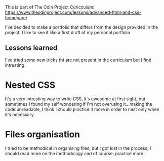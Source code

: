 This is part of The Odin Project Curicculum:
https://www.theodinproject.com/lessons/advanced-html-and-css-homepage

I've decided to make a portfolio that differs from the design provided in the project, 
I like to see it like a first draft of my personal portfolio

## Lessons learned
I've tried some new tricks tht are not present in the curriculum but I find intresting:

# Nested CSS
It's a very intresting way to write CSS, it's awesome at first sight, but sometimes I found my self wondering 
if I'm not overusing it...making the code unreadable, I think I should practice it more in order to nest only when it's necessary

# Files organisation
I tried to be methodical in organising files, but I got lost in the process, I should read more on the methodology and of course: practice more!